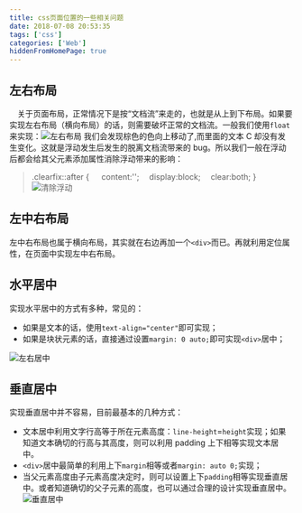 ```yaml
---
title: css页面位置的一些相关问题
date: 2018-07-08 20:53:35
tags: ['css']
categories: ['Web']
hiddenFromHomePage: true
---
```


## 左右布局

&emsp;关于页面布局，正常情况下是按“文档流”来走的，也就是从上到下布局。如果要实现左右布局（横向布局）的话，则需要破坏正常的文档流。一般我们使用`float`来实现：![左右布局](https://upload-images.jianshu.io/upload_images/12812641-bffab616a4cab188.png?imageMogr2/auto-orient/strip%7CimageView2/2/w/1240)
我们会发现棕色的色向上移动了,而里面的文本 C 却没有发生变化。这就是浮动发生后发生的脱离文档流带来的 bug。所以我们一般在浮动后都会给其父元素添加属性消除浮动带来的影响：

> .clearfix::after {
> &emsp; content:'';
> &emsp;display:block;
> &emsp;clear:both;
> }
> ![清除浮动](https://upload-images.jianshu.io/upload_images/12812641-251d96f99a0a0f15.png?imageMogr2/auto-orient/strip%7CimageView2/2/w/1240)

## 左中右布局

左中右布局也属于横向布局，其实就在右边再加一个`<div>`而已。再就利用定位属性，在页面中实现左中右布局。

## 水平居中

实现水平居中的方式有多种，常见的：

- 如果是文本的话，使用`text-align="center"`即可实现；
- 如果是块状元素的话，直接通过设置`margin: 0 auto;`即可实现`<div>`居中；

![左右居中](https://upload-images.jianshu.io/upload_images/12812641-967469b306ae2890.png?imageMogr2/auto-orient/strip%7CimageView2/2/w/1240)

## 垂直居中

实现垂直居中并不容易，目前最基本的几种方式：

- 文本居中利用文字行高等于所在元素高度：`line-height`=`height`实现；如果知道文本确切的行高与其高度，则可以利用 padding 上下相等实现文本居中。
- `<div>`居中最简单的利用上下`margin`相等或者`margin: auto 0;`实现；
- 当父元素高度由子元素高度决定时，则可以设置上下`padding`相等实现垂直居中。或者知道确切的父子元素的高度，也可以通过合理的设计实现垂直居中。![垂直居中](https://upload-images.jianshu.io/upload_images/12812641-b81ebce275b1be53.png?imageMogr2/auto-orient/strip%7CimageView2/2/w/1240)
